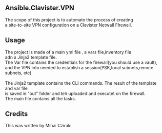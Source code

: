 <snippet>
  <content>

## Ansible.Clavister.VPN

The scope of this project is to automate the process of creating 
<br>a site-to-site VPN configuration on a Clavister Netwall FIrewall.
 

## Usage

The project is made of a main yml file , a vars file,inventory file 
<br>adn a Jinja2 template file.
<br>The Var file contains the credentials for the firewall(you should use a vault),
<br>and the VPN info needed to establish a session(PSK,local subnets,remote subnets, etc)  
<br>The Jinja2 template contains the CLI commands. The result of the template and var file
<br>is saved in "out" folder and teh uploaded and executet on the firewall.
<br>The main file contains all the tasks. 

  
## Credits
This was written by Mihai Cziraki
</content>
</snippet>
